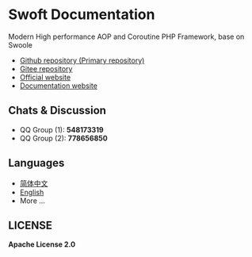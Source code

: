 # Swoft Documentation

Modern High performance AOP and Coroutine PHP Framework, base on Swoole 

- [Github repository (Primary repository)](https://github.com/swoft-cloud/swoft)
- [Gitee repository](https://gitee.com/swoft/swoft)
- [Official website](https://www.swoft.org/)
- [Documentation website](https://doc.swoft.org/)

## Chats & Discussion

- QQ Group (1): **548173319**
- QQ Group (2): **778656850**

## Languages

- [简体中文](./zh-CN)
- [English](./en)
- More ...

## LICENSE

**Apache License 2.0**
